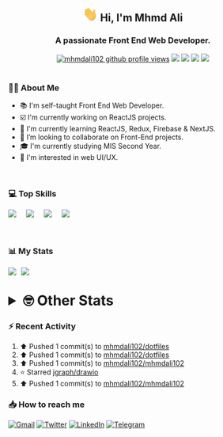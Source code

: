 <h2 align="center"><img src="./Hi.gif" width="30px" height="30px"> Hi, I'm Mhmd Ali</h2>

<h3 align="center">A passionate Front End Web Developer.</h3>

<div align="center">
  <a href="#"><img src="https://komarev.com/ghpvc/?username=mhmdali102&style=for-the-badge&logo=" alt="mhmdali102 github profile views" /></a>
  <a href="https://www.linux.org"><img src="https://img.shields.io/badge/OS-Linux-e06c75?style=for-the-badge&logo=linux" /></a>
	<a href="https://archlinux.org"><img src="https://img.shields.io/badge/DISTRO-Arch-56b6c2?style=for-the-badge&logo=arch-linux" /></a>
	<a href="https://dwm.suckless.org"><img src="https://img.shields.io/badge/WM-DWM-005577?style=for-the-badge&logo=dwm" /></a>
	<a href="https://neovim.io"><img src="https://img.shields.io/badge/IDE-Neovim-98c379?style=for-the-badge&logo=neovim" /></a>
</div>

<br>

### :man_technologist: About Me

- :books: I'm self-taught Front End Web Developer.
- :ballot_box_with_check: I'm currently working on ReactJS projects.
- :dart: I'm currently learning ReactJS, Redux, Firebase & NextJS.
- :eyes: I’m looking to collaborate on Front-End projects.
- :mortar_board: I'm currently studying MIS Second Year.
- :art: I'm interested in web UI/UX.

<br>

### :computer: Top Skills

<div style="display:flex;">
<img width ='36px' src ='https://raw.githubusercontent.com/rahulbanerjee26/githubAboutMeGenerator/main/icons/html.svg' />
<img width ='36px' src ='https://raw.githubusercontent.com/rahulbanerjee26/githubAboutMeGenerator/main/icons/css.svg' />
<img width ='36px' src ='https://raw.githubusercontent.com/rahulbanerjee26/githubAboutMeGenerator/main/icons/javascript.svg' />
<img width ='36px' src ='https://raw.githubusercontent.com/rahulbanerjee26/githubAboutMeGenerator/main/icons/reactjs.svg' />
</div>

<br>
<br>

### :bar_chart: My Stats

<img src="https://github-readme-stats.vercel.app/api?username=mhmdali102&show_icons=true&locale=en" width="49%" /><span style="display:inline-block;width:2%"></span><img src="https://github-readme-streak-stats.herokuapp.com/?user=mhmdali102&" width="49%" />

<br>

<details>
<summary style="font-size: 1.75rem; font-weight: bold;"><strong style="font-size: 1.75rem; font-weight: bold;"> 🤓 Other Stats </strong></summary>
<br>

<!--START_SECTION:waka-->
![Lines of code](https://img.shields.io/badge/From%20Hello%20World%20I%27ve%20Written-255%20Thousand%20lines%20of%20code-blue)

**🐱 My GitHub Data** 

> 🏆 898 Contributions in the Year 2022
 > 
> 📦 331.7 kB Used in GitHub's Storage 
 > 
> 💼 Opted to Hire
 > 
> 📜 21 Public Repositories 
 > 
> 🔑 6 Private Repositories  
 > 
**I'm a Night 🦉** 

```text
🌞 Morning    113 commits    ███░░░░░░░░░░░░░░░░░░░░░░   12.99% 
🌆 Daytime    178 commits    █████░░░░░░░░░░░░░░░░░░░░   20.46% 
🌃 Evening    347 commits    ██████████░░░░░░░░░░░░░░░   39.89% 
🌙 Night      232 commits    ██████░░░░░░░░░░░░░░░░░░░   26.67%

```
📅 **I'm Most Productive on Monday** 

```text
Monday       159 commits    ████░░░░░░░░░░░░░░░░░░░░░   18.28% 
Tuesday      138 commits    ████░░░░░░░░░░░░░░░░░░░░░   15.86% 
Wednesday    114 commits    ███░░░░░░░░░░░░░░░░░░░░░░   13.1% 
Thursday     102 commits    ███░░░░░░░░░░░░░░░░░░░░░░   11.72% 
Friday       81 commits     ██░░░░░░░░░░░░░░░░░░░░░░░   9.31% 
Saturday     133 commits    ███░░░░░░░░░░░░░░░░░░░░░░   15.29% 
Sunday       143 commits    ████░░░░░░░░░░░░░░░░░░░░░   16.44%

```


📊 **This Week I Spent My Time On** 

```text
⌚︎ Time Zone: Asia/Beirut

💬 Programming Languages: 
JavaScript               4 hrs 37 mins       ████████░░░░░░░░░░░░░░░░░   33.39% 
Java                     3 hrs 6 mins        █████░░░░░░░░░░░░░░░░░░░░   22.48% 
Lua                      1 hr 42 mins        ███░░░░░░░░░░░░░░░░░░░░░░   12.31% 
Markdown                 1 hr 3 mins         ██░░░░░░░░░░░░░░░░░░░░░░░   7.69% 
CSS                      49 mins             █░░░░░░░░░░░░░░░░░░░░░░░░   5.95%

🔥 Editors: 
Neovim                   13 hrs 49 mins      █████████████████████████   100.0%

🐱‍💻 Projects: 
Unknown Project          5 hrs 22 mins       █████████░░░░░░░░░░░░░░░░   38.91% 
xerolinux.xyz            3 hrs 25 mins       ██████░░░░░░░░░░░░░░░░░░░   24.81% 
dotfiles                 1 hr 53 mins        ███░░░░░░░░░░░░░░░░░░░░░░   13.64% 
lunarvim.org             1 hr 31 mins        ██░░░░░░░░░░░░░░░░░░░░░░░   11.08% 
java                     50 mins             █░░░░░░░░░░░░░░░░░░░░░░░░   6.05%

💻 Operating System: 
Linux                    13 hrs 49 mins      █████████████████████████   100.0%

```

**I Mostly Code in JavaScript** 

```text
JavaScript               12 repos            █████████████░░░░░░░░░░░░   52.17% 
Python                   3 repos             ███░░░░░░░░░░░░░░░░░░░░░░   13.04% 
CSS                      2 repos             ██░░░░░░░░░░░░░░░░░░░░░░░   8.7% 
HTML                     1 repo              █░░░░░░░░░░░░░░░░░░░░░░░░   4.35% 
PHP                      1 repo              █░░░░░░░░░░░░░░░░░░░░░░░░   4.35%

```



 Last Updated on 18/10/2022 19:05:45 UTC
<!--END_SECTION:waka-->

</details>

### :zap: Recent Activity

<!--RECENT_ACTIVITY:start-->
1. ⬆️ Pushed 1 commit(s) to [mhmdali102/dotfiles](https://github.com/mhmdali102/dotfiles)
2. ⬆️ Pushed 1 commit(s) to [mhmdali102/dotfiles](https://github.com/mhmdali102/dotfiles)
3. ⬆️ Pushed 1 commit(s) to [mhmdali102/mhmdali102](https://github.com/mhmdali102/mhmdali102)
4. ⭐ Starred [jgraph/drawio](https://github.com/jgraph/drawio)
5. ⬆️ Pushed 1 commit(s) to [mhmdali102/mhmdali102](https://github.com/mhmdali102/mhmdali102)
<!--RECENT_ACTIVITY:end-->

### :inbox_tray: How to reach me

[![Gmail](https://img.shields.io/badge/Gmail-D14836?style=for-the-badge&logo=gmail&logoColor=white)](mailto:mhmdalihsen102@gmail.com)
[![Twitter](https://img.shields.io/badge/Twitter-1DA1F2?style=for-the-badge&logo=twitter&logoColor=white)](https://twitter.com/MhmdAliHsen)
[![LinkedIn](https://img.shields.io/badge/LinkedIn-0077B5?style=for-the-badge&logo=linkedin&logoColor=white)](https://www.linkedin.com/in/mhmd-ali-hsen-66b0671b7/)
[![Telegram](https://img.shields.io/badge/Telegram-2CA5E0?style=for-the-badge&logo=telegram&logoColor=white&bgColor=black)](https://t.me/mhmdalihsen)
